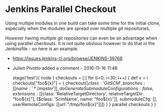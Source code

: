 # Jenkins Parallel Checkout

Using multipe modules in one build can take some time for 
the initial clone, especially when the modules are spread
over multiple git repositories.

However having multiple git repositories can even be an
advantage when using parallel checkouts. It is not quite
obvious however to do that in the Jenkinsfile - so here
is an example.

* https://issues.jenkins-ci.org/browse/JENKINS-39768
* Julien Pivotto added a comment - 2016-11-16 11:48

    stage('test'){
        node {
            checkouts = [:]
            for (i=0; i<30; i++) {
                def x = i
                checkouts["foo${x}"] = {
                    checkout([$class: 'GitSCM', branches: [[name: '*/master']],
                    doGenerateSubmoduleConfigurations: false, extensions:
                    [[$class: 'RelativeTargetDirectory', relativeTargetDir: "foo${x}"],
                    [$class: 'ScmName', name: "foo${x}"]],
                    submoduleCfg: [], userRemoteConfigs: [[url: "/tmp/foo${x}"]]])
               }
            }
            parallel checkouts
        }
    }
